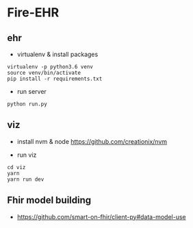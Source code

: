 # Fire-EHR

## ehr

- virtualenv & install packages

```
virtualenv -p python3.6 venv
source venv/bin/activate
pip install -r requirements.txt
```

- run server

```
python run.py
```

## viz

- install nvm & node
  https://github.com/creationix/nvm

- run viz

```
cd viz
yarn
yarn run dev
```

## Fhir model building

- https://github.com/smart-on-fhir/client-py#data-model-use
